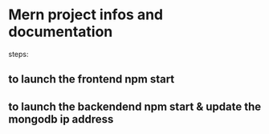 # Mern project infos and documentation

steps:

## to launch the frontend npm start

## to launch the backendend npm start & update the mongodb ip address

